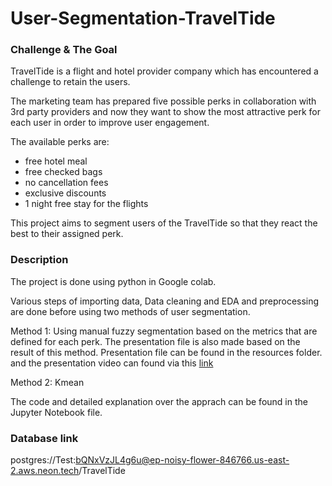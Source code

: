 # User-Segmentation-TravelTide

### Challenge & The Goal

TravelTide is a flight and hotel provider company which has encountered a challenge to retain the users.

The marketing team has prepared five possible perks in collaboration with 3rd party providers and now they want to show the most attractive perk for each user in order to improve user engagement.

The available perks are:

- free hotel meal
- free checked bags
- no cancellation fees
- exclusive discounts
- 1 night free stay for the flights

This project aims to segment users of the TravelTide so that they react the best to their assigned perk.

### Description
The project is done using python in Google colab.

Various steps of importing data, Data cleaning and EDA and preprocessing are done before using two methods of user segmentation.

Method 1: Using manual fuzzy segmentation based on the metrics that are defined for each perk. The presentation file is also made based on the result of this method. Presentation file can be found in the resources folder. and the presentation video can found via this [link](https://youtu.be/HZBm9ikNFLo)

Method 2: Kmean

The code and detailed explanation over the apprach can be found in the Jupyter Notebook file.

### Database link
postgres://Test:bQNxVzJL4g6u@ep-noisy-flower-846766.us-east-2.aws.neon.tech/TravelTide
